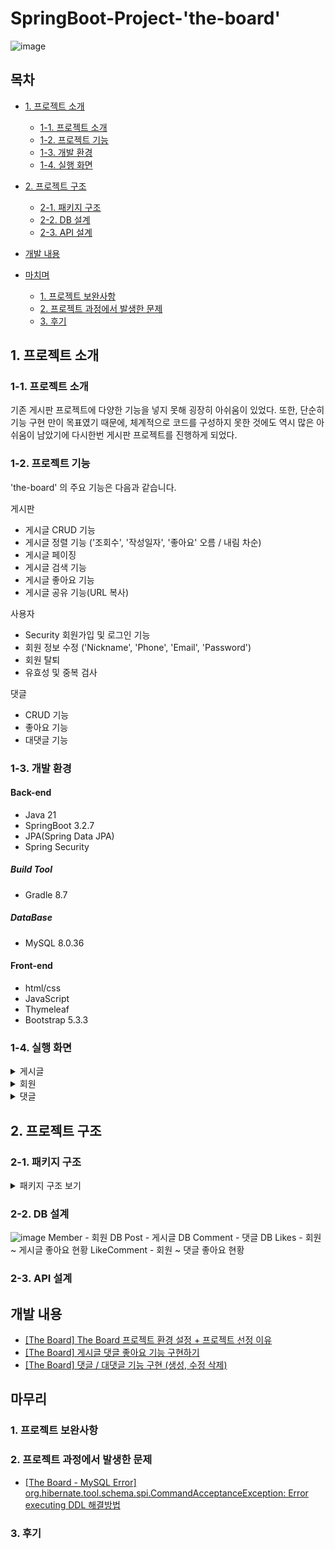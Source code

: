 # SpringBoot-Project-'the-board'  
![image](https://github.com/yashin20/the-board/assets/92693776/93463335-61f5-4380-8f70-66074f848ec8)


## 목차
 - [1. 프로젝트 소개](#1-프로젝트-소개)
   - [1-1. 프로젝트 소개](#1-1-프로젝트-소개)
   - [1-2. 프로젝트 기능](#1-2-프로젝트-기능)
   - [1-3. 개발 환경](#1-3-개발-환경)
   - [1-4. 실행 화면](#1-4-실행-환경)
  
 - [2. 프로젝트 구조](#2-프로젝트-구조)
   - [2-1. 패키지 구조](#2-1-패키지-구조)
   - [2-2. DB 설계](#2-2-DB-설계)
   - [2-3. API 설계](#2-3-API-설계)
  
 - [개발 내용](#개발-내용)

 - [마치며](#마치며)
   - [1. 프로젝트 보완사항](#1-프로젝트-보완사항)
   - [2. 프로젝트 과정에서 발생한 문제](#2-프로젝트-과정에서-발생한-문제)
   - [3. 후기](#3-후기)
  
     


## 1. 프로젝트 소개


### 1-1. 프로젝트 소개

기존 게시판 프로젝트에 다양한 기능을 넣지 못해 굉장히 아쉬움이 있었다.
또한, 단순히 기능 구현 만이 목표였기 때문에, 체계적으로 코드를 구성하지 못한 것에도 역시 많은 아쉬움이 남았기에 다시한번 게시판 프로젝트를 진행하게 되었다.

### 1-2. 프로젝트 기능

'the-board' 의 주요 기능은 다음과 같습니다.

게시판  
- 게시글 CRUD 기능
- 게시글 정렬 기능 ('조회수', '작성일자', '좋아요' 오름 / 내림 차순)
- 게시글 페이징
- 게시글 검색 기능
- 게시글 좋아요 기능
- 게시글 공유 기능(URL 복사)

사용자
 - Security 회원가입 및 로그인 기능
 - 회원 정보 수정 ('Nickname', 'Phone', 'Email', 'Password')
 - 회원 탈퇴
 - 유효성 및 중복 검사

댓글
 - CRUD 기능
 - 좋아요 기능
 - 대댓글 기능
   

### 1-3. 개발 환경

#### Back-end
 - Java 21
 - SpringBoot 3.2.7
 - JPA(Spring Data JPA)
 - Spring Security

##### Build Tool
 - Gradle 8.7

##### DataBase
 - MySQL 8.0.36

#### Front-end
 - html/css
 - JavaScript
 - Thymeleaf
 - Bootstrap 5.3.3


### 1-4. 실행 화면
  
  <details>
    <summary>게시글</summary>
    
   **1. 게시글 전체 목록 ("/")**

   [로그인 X 화면]  
   ![image](https://github.com/yashin20/the-board/assets/92693776/3f5612a2-df74-4baa-ad87-79cd2feaccc0)  
   상단 네이게이션 바에 '로그인' , '회원가입' 버튼이 보이는 것을 볼 수 있다.  
 

   [로그인 O 화면]  
   ![image](https://github.com/yashin20/the-board/assets/92693776/e80a1840-6e80-4acd-9ce2-e948d3d2c1e4)  
   상단 네이게이션 바에 '[회원 닉네임]님 환영합니다!' , '로그아웃' 버튼이 보이는 것을 볼 수 있다.  
  
  
  
  
   **1-1. 게시글 전체 목록 정렬**  

   'Sort' 드롭다운 버튼을 통해, 정렬 기준을 선택할 수 있다.
   ![image](https://github.com/yashin20/the-board/assets/92693776/9d867928-bdd0-407e-a042-b52fc34fd039)  
   "생성 일자 내림차순", "생성 일자 오름차순", "좋아요 내림차순", "좋아요 오름차순", "조회수 내림차순", "조회수 오름차순"  



   '조회수' 기준으로 내림차순 정렬  
   ![image](https://github.com/yashin20/the-board/assets/92693776/dedcbe33-2bbb-4826-b5f9-f8de28a4fbdc)  

   '좋아요' 기준으로 내림차순 정렬  
   ![image](https://github.com/yashin20/the-board/assets/92693776/a8d725ab-3660-4169-8e20-c3caf1accd21)  

   '생성일자' 기준으로 내림차순 정렬  
   ![image](https://github.com/yashin20/the-board/assets/92693776/f672c5cc-7afd-42e1-a813-a0969c909e66)  

   ※ 오름차순은 모두 생략  
   ※ 로그인을 하지 않아도 게시글 정렬이 가능하다.  



   **2. 게시글 등록 화면**

   ![image](https://github.com/yashin20/the-board/assets/92693776/aee8e647-2a40-4de5-8521-254efc7f3a06)  

   로그인한 사용자만 게시글 작성이 가능하며, 작성 후 '게시' 버튼을 누르면 메인 페이지로 리다이렉트 된다.  

   

   **3. 게시글 상세 정보**

   ![image](https://github.com/yashin20/the-board/assets/92693776/701e27d3-2beb-4322-be38-1a2dc56dd4cd)  


   작성자 계정이 아닌 다른 계정으로 로그인 O  
   ![image](https://github.com/yashin20/the-board/assets/92693776/f97d3d0c-6639-4279-99c1-a9d38c2eb2bb)  

   ※ 작성자 계정이 아닌 다른 계정으로 로그인한 경우, 
     '게시글 수정하기', '게시글 삭제하기' 버튼이 보이지 않는다.  


   작성자 계정으로 로그인 O  
   ![image](https://github.com/yashin20/the-board/assets/92693776/fe1ded97-2f5d-490a-8dff-7b4b06d748e6)  

   ※ 작성자 계정으로 로그인 한 경우, '게시글 수정하기' 와 '게시글 삭제하기' 버튼을 통해 수정/삭제 를 할 수 있다.  



   **4. 게시글 수정 화면**

   ![image](https://github.com/yashin20/the-board/assets/92693776/aadd3f4f-8176-45e1-9df3-bbb22304492d)  

   게시글 수정 후, 'Save Post' 버튼을 눌러 수정을 마무리한다.    
   'Save Post' 버튼을 누르면 수정한 게시글 상세 정보 페이지로 이동한다.  

   [수정된 게시글 화면]  
   ![image](https://github.com/yashin20/the-board/assets/92693776/95dca49d-54ad-47f0-98e2-cd32023e097c)  

   

   **5. 게시글 삭제 화면**

   ![image](https://github.com/yashin20/the-board/assets/92693776/d8273e78-0af3-4334-9760-004e823a188d)  

   '게시글 삭제' 버튼을 눌러 삭제를 진행한다.  



   **6. 게시글 검색 화면**

   ![image](https://github.com/yashin20/the-board/assets/92693776/6b4607c1-202f-4615-9d1e-e5e6a9e430ea)  

   검색 키워드 : '9' 를 통해 검색한 결과이다. 
   제목(title) 에 '9'가 포함된 게시글 목록을 확인할 수 있다.

    
  </details>


  <details>
    <summary>회원</summary>

   **1. 회원가입 화면**

   ![image](https://github.com/yashin20/the-board/assets/92693776/ef165550-deb9-43bd-b1dd-3a51f6e5c183)  


   ![image](https://github.com/yashin20/the-board/assets/92693776/12ae4e8c-4a87-4a5d-b3e7-c3d82614d814)  

   ※ 회원가입 양식에 대한 경고 메시지 표시  



   **2. 로그인 화면**

   ![image](https://github.com/yashin20/the-board/assets/92693776/c2d9d390-e71a-4b5d-a04b-6d8b0ab1d19a)  

   ![image](https://github.com/yashin20/the-board/assets/92693776/4fbcce4a-2e85-475c-8f0d-76c59064a72b)  

   ※ 로그인 실패에 대한 경고 메시지 표시  


   **3. 회원정보 화면**  

   ![image](https://github.com/yashin20/the-board/assets/92693776/803b7248-3fab-4ebe-ab56-eb9cefae4774)  
  

   **4. 회원정보 수정 화면**

   **4-1. 회원정보 수정 화면 ('Nickname', 'Email', 'Phone')**
   ![image](https://github.com/yashin20/the-board/assets/92693776/37deb847-094f-483d-aab1-a0d246260d99)  
   '회원 정보 수정' 버튼을 통해, 회원정보 수정 화면('Nickname', 'Email', 'Phone') 으로 이동한다.

   ![image](https://github.com/yashin20/the-board/assets/92693776/ccd236d8-1070-47ce-a20b-657901981512)  
   'Nickname' , 'Email' , 'Phone' 에 대해 회원정보 수정을 진행한다. 
   '수정사항 저장' 버튼을 눌러 회원정보 수정을 완료한다.  
   회원정보 페이지로 리다이렉트 된다.  

   ![image](https://github.com/yashin20/the-board/assets/92693776/d9b07cc2-cd60-4d35-80bd-7d1961dc5565)  
   수정된 회원정보를 확인할 수 있다.   


   **4-2. 회원정보 수정 화면 ('Password')**  
   ![image](https://github.com/yashin20/the-board/assets/92693776/cfa97d8f-6606-42e9-8898-39f2a5aef24e)  
   회원 정보 수정' 버튼을 통해, 회원정보 수정 화면('Password') 으로 이동한다.  

   ![image](https://github.com/yashin20/the-board/assets/92693776/55b2086b-d94b-45b8-9a42-47a0c046ec91)  
   비밀번호 수정화면에서 비밀번호 수정을 진행한다.

   ![image](https://github.com/yashin20/the-board/assets/92693776/5c5168ef-bf1f-45a8-87f2-2083a83e86ad)  
   '비밀번호 수정' 버튼을 통해 비밀번호 수정을 완료한다.  
   회원정보 페이지로 리다이렉트 한다.  


   **4. 회원 탈퇴**
   ![image](https://github.com/yashin20/the-board/assets/92693776/4c0256eb-f88f-46fe-ba55-a21167f3486b)  
   회원 탈퇴 처리 후, 메인 페이지로 리다이렉션, 로그아웃 처리가 된다.    
   또한, 탈퇴한 회원이 작성한 게시글 / 댓글은 함께 삭제된다. 

    
  </details>


  <details>
    <summary>댓글</summary>

  **1. 댓글 작성 화면**
  
  ![image](https://github.com/yashin20/the-board/assets/92693776/ae6b4c83-f2ca-4d18-90ec-7c95355cf72e)  
  댓글 작성 화면  

  ![image](https://github.com/yashin20/the-board/assets/92693776/3728cdac-c238-43ff-937c-7ad98614b2c4)  
  'new Comment' 내용의 댓글을 작성된 것을 확인할 수 있다.  
  

  **2. 댓글 수정**

  작성자 != 로그인 회원 - 로그인 O  
  ![image](https://github.com/yashin20/the-board/assets/92693776/f7337443-dfb8-4cce-9d6d-0099668688ca)  
  댓글에 수정 / 삭제에 접근 가능한 드롭다운 버튼이 보이지 않는다.  
  
  작성자 == 로그인 회원 - 로그인 O  
  ![image](https://github.com/yashin20/the-board/assets/92693776/257456e6-a420-4f3b-bd57-a899f35bc52d)  
  댓글에 수정 / 삭제에 접근 가능한 드롭다운 버튼이 보인다.  
  
  작성자 본인이 로그인 한 상태에서만 댓글 수정 / 삭제 에 접근 가능하다.  

  ![image](https://github.com/yashin20/the-board/assets/92693776/3be967e3-c892-44fd-b661-b7d2eb934c60)  
  드롭다운 버튼을 눌러 'Update' 를 클릭하여, 수정을 진행한다.  
  수정 내용 작성 후, 저장을 눌러 수정을 완료한다.  

  ![image](https://github.com/yashin20/the-board/assets/92693776/f1020f6a-e2cd-49e2-8a1a-2c17f1b24c8c)  
  수정된 댓글을 확인할 수 있다.  


  **3. 댓글 삭제**

  ![image](https://github.com/yashin20/the-board/assets/92693776/f07bcba4-9002-4d23-904a-870dffb3370a)  
  'Delete' 를 클릭하여, 댓글 삭제를 진행한다.  

  ![image](https://github.com/yashin20/the-board/assets/92693776/370788be-aeb9-43a1-966c-e66bc75e6023)  
  삭제된 것을 확인할 수 있다.  


  **4. 댓글 좋아요 기능**  
  ![image](https://github.com/yashin20/the-board/assets/92693776/bd01699a-936d-4355-b841-ba1247eed074)  
  좋아요를 누른 모습이다.  
  중복으로 누를 수는 없다. 

  ![image](https://github.com/yashin20/the-board/assets/92693776/32591b6e-c339-4244-bdc6-03a420108b88)  
  이미 좋아요가 눌러진 상태에서 좋아요를 다시 클릭하면 좋아요가 취소된다.  

    
  </details>




## 2. 프로젝트 구조

### 2-1. 패키지 구조

<details>

<summary>패키지 구조 보기</summary>

```
📦src
 ┣ 📂main
 ┃ ┣ 📂java
 ┃ ┃ ┗ 📂com
 ┃ ┃ ┃ ┗ 📂project
 ┃ ┃ ┃ ┃ ┗ 📂the_board
 ┃ ┃ ┃ ┃ ┃ ┣ 📂config
 ┃ ┃ ┃ ┃ ┃ ┃ ┣ 📜CustomUserDetailsServiceAuthorities.java
 ┃ ┃ ┃ ┃ ┃ ┃ ┗ 📜WebSecurityConfig.java
 ┃ ┃ ┃ ┃ ┃ ┣ 📂controller
 ┃ ┃ ┃ ┃ ┃ ┃ ┣ 📜CommentController.java
 ┃ ┃ ┃ ┃ ┃ ┃ ┣ 📜CommentLikesController.java
 ┃ ┃ ┃ ┃ ┃ ┃ ┣ 📜HomeController.java
 ┃ ┃ ┃ ┃ ┃ ┃ ┣ 📜InitMember.java
 ┃ ┃ ┃ ┃ ┃ ┃ ┣ 📜LikesController.java
 ┃ ┃ ┃ ┃ ┃ ┃ ┣ 📜MemberController.java
 ┃ ┃ ┃ ┃ ┃ ┃ ┗ 📜PostController.java
 ┃ ┃ ┃ ┃ ┃ ┣ 📂dto
 ┃ ┃ ┃ ┃ ┃ ┃ ┣ 📜ChildCommentDto.java
 ┃ ┃ ┃ ┃ ┃ ┃ ┣ 📜CommentRequestDto.java
 ┃ ┃ ┃ ┃ ┃ ┃ ┣ 📜CommentResponseDto.java
 ┃ ┃ ┃ ┃ ┃ ┃ ┣ 📜MemberRequestDto.java
 ┃ ┃ ┃ ┃ ┃ ┃ ┣ 📜MemberResponseDto.java
 ┃ ┃ ┃ ┃ ┃ ┃ ┣ 📜PostRequestDto.java
 ┃ ┃ ┃ ┃ ┃ ┃ ┗ 📜PostResponseDto.java
 ┃ ┃ ┃ ┃ ┃ ┣ 📂entity
 ┃ ┃ ┃ ┃ ┃ ┃ ┣ 📜BaseEntity.java
 ┃ ┃ ┃ ┃ ┃ ┃ ┣ 📜Comment.java
 ┃ ┃ ┃ ┃ ┃ ┃ ┣ 📜CommentLikes.java
 ┃ ┃ ┃ ┃ ┃ ┃ ┣ 📜Likes.java
 ┃ ┃ ┃ ┃ ┃ ┃ ┣ 📜Member.java
 ┃ ┃ ┃ ┃ ┃ ┃ ┣ 📜MemberRole.java
 ┃ ┃ ┃ ┃ ┃ ┃ ┗ 📜Post.java
 ┃ ┃ ┃ ┃ ┃ ┣ 📂exception
 ┃ ┃ ┃ ┃ ┃ ┃ ┣ 📜DataAlreadyExistsException.java
 ┃ ┃ ┃ ┃ ┃ ┃ ┣ 📜DataNotFoundException.java
 ┃ ┃ ┃ ┃ ┃ ┃ ┣ 📜GlobalExceptionHandler.java
 ┃ ┃ ┃ ┃ ┃ ┃ ┣ 📜PasswordCheckFailedException.java
 ┃ ┃ ┃ ┃ ┃ ┃ ┗ 📜UnauthorizedAccessException.java
 ┃ ┃ ┃ ┃ ┃ ┣ 📂repository
 ┃ ┃ ┃ ┃ ┃ ┃ ┣ 📜CommentLikesRepository.java
 ┃ ┃ ┃ ┃ ┃ ┃ ┣ 📜CommentRepository.java
 ┃ ┃ ┃ ┃ ┃ ┃ ┣ 📜LikesRepository.java
 ┃ ┃ ┃ ┃ ┃ ┃ ┣ 📜MemberRepository.java
 ┃ ┃ ┃ ┃ ┃ ┃ ┗ 📜PostRepository.java
 ┃ ┃ ┃ ┃ ┃ ┣ 📂service
 ┃ ┃ ┃ ┃ ┃ ┃ ┣ 📜CommentLikesService.java
 ┃ ┃ ┃ ┃ ┃ ┃ ┣ 📜CommentService.java
 ┃ ┃ ┃ ┃ ┃ ┃ ┣ 📜LikesService.java
 ┃ ┃ ┃ ┃ ┃ ┃ ┣ 📜MemberService.java
 ┃ ┃ ┃ ┃ ┃ ┃ ┗ 📜PostService.java
 ┃ ┃ ┃ ┃ ┃ ┗ 📜TheBoardApplication.java
 ┃ ┗ 📂resources
 ┃ ┃ ┣ 📂static
 ┃ ┃ ┃ ┣ 📂css
 ┃ ┃ ┃ ┃ ┗ 📜bootstrap.min.css
 ┃ ┃ ┃ ┗ 📂img
 ┃ ┃ ┃ ┃ ┣ 📜empty_heart.png
 ┃ ┃ ┃ ┃ ┗ 📜full_heart.png
 ┃ ┃ ┣ 📂templates
 ┃ ┃ ┃ ┣ 📂comments
 ┃ ┃ ┃ ┃ ┣ 📜child-comment-list.html
 ┃ ┃ ┃ ┃ ┣ 📜comment-list.html
 ┃ ┃ ┃ ┃ ┗ 📜create-comment-form.html
 ┃ ┃ ┃ ┣ 📂fragments
 ┃ ┃ ┃ ┃ ┣ 📜footer.html
 ┃ ┃ ┃ ┃ ┣ 📜header.html
 ┃ ┃ ┃ ┃ ┗ 📜pagination.html
 ┃ ┃ ┃ ┣ 📂members
 ┃ ┃ ┃ ┃ ┣ 📜info-update.html
 ┃ ┃ ┃ ┃ ┣ 📜info.html
 ┃ ┃ ┃ ┃ ┣ 📜join.html
 ┃ ┃ ┃ ┃ ┣ 📜login.html
 ┃ ┃ ┃ ┃ ┗ 📜password-update.html
 ┃ ┃ ┃ ┣ 📂posts
 ┃ ┃ ┃ ┃ ┣ 📜create-post.html
 ┃ ┃ ┃ ┃ ┣ 📜member-post-list.html
 ┃ ┃ ┃ ┃ ┣ 📜post-info.html
 ┃ ┃ ┃ ┃ ┗ 📜update-post.html
 ┃ ┃ ┃ ┗ 📜index.html
 ┃ ┃ ┣ 📜application-oauth.yml
 ┃ ┃ ┗ 📜application.yml
 ┗ 📂test
 ┃ ┗ 📂java
 ┃ ┃ ┗ 📂com
 ┃ ┃ ┃ ┗ 📂project
 ┃ ┃ ┃ ┃ ┗ 📂the_board
 ┃ ┃ ┃ ┃ ┃ ┗ 📜TheBoardApplicationTests.java
```


</details>



### 2-2. DB 설계

![image](https://github.com/yashin20/the-board/assets/92693776/e15a2cda-900c-4797-8a7a-3cff528f51e9)
Member - 회원 DB
Post - 게시글 DB
Comment - 댓글 DB
Likes - 회원 ~ 게시글 좋아요 현황
LikeComment - 회원 ~ 댓글 좋아요 현황


### 2-3. API 설계


  



## 개발 내용

 - <a href="https://notorious.tistory.com/352" target="_blank">[The Board] The Board 프로젝트 환경 설정 + 프로젝트 선정 이유</a>
 - <a href="https://notorious.tistory.com/354" target="_blank">[The Board] 게시글 댓글 좋아요 기능 구현하기</a>
 - <a href="https://notorious.tistory.com/355" target="_blank">[The Board] 댓글 / 대댓글 기능 구현 (생성, 수정 삭제)</a>


## 마무리

### 1. 프로젝트 보완사항


### 2. 프로젝트 과정에서 발생한 문제
- <a href="https://notorious.tistory.com/353" target="_blank">[The Board - MySQL Error] org.hibernate.tool.schema.spi.CommandAcceptanceException: Error executing DDL 해결방법</a>


### 3. 후기


